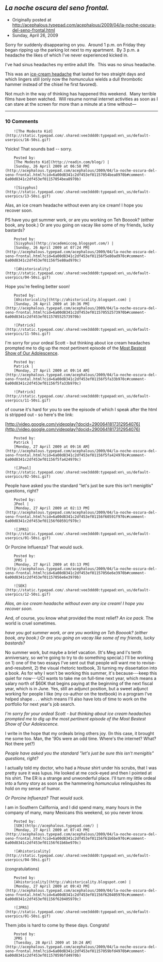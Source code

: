 ## <em>La noche oscura del seno frontal.</em>

 * Originally posted at http://acephalous.typepad.com/acephalous/2009/04/la-noche-oscura-del-seno-frontal.html
 * Sunday, April 26, 2009



Sorry for suddenly disappearing on you.  Around 1 p.m. on Friday they began ripping up the parking lot next to my apartment.  By 3 p.m. a headache the likes of which I've never experienced kicked in.  

I've had sinus headaches my entire adult life.  This was no sinus headache.  

This was an [ice-cream headache](http://en.wikipedia.org/wiki/Brain\_freeze) that lasted for two straight days and which lingers still (only now the _homunculus_ wields a dull thrombotic hammer instead of the chisel he first favored).  

Not much in the way of thinking has happened this weekend.  Many terrible films have been watched.  Will resume normal internet activities as soon as I can stare at the screen for more than a minute at a time without—

		

* * *

### 10 Comments 

		

                
[]()

	

		![The Modesto Kid](http://static.typepad.com/.shared:vee3ddd0:typepad:en\_us/default-userpics/16-50si.gif)
	

	

		

Yoicks! That sounds bad -- sorry.

	

		Posted by:
		[The Modesto Kid](http://readin.com/blog/) |
		[Sunday, 26 April 2009 at 06:58 PM](http://acephalous.typepad.com/acephalous/2009/04/la-noche-oscura-del-seno-frontal.html?cid=6a00d8341c2df453ef01157054bea8970b#comment-6a00d8341c2df453ef01157054bea8970b)

[]()

	

		![Sisyphus](http://static.typepad.com/.shared:vee3ddd0:typepad:en\_us/default-userpics/13-50si.gif)
	

	

		

Alas, an ice cream headache without even any ice cream! I hope you recover soon. 

PS have you got summer work, or are you working on Teh Booook? (either book, any book.) Or are you going on vacay like some of my friends, lucky bastards?

	

		Posted by:
		[Sisyphus](http://academiccog.blogspot.com/) |
		[Sunday, 26 April 2009 at 07:24 PM](http://acephalous.typepad.com/acephalous/2009/04/la-noche-oscura-del-seno-frontal.html?cid=6a00d8341c2df453ef01156f5e80ad970c#comment-6a00d8341c2df453ef01156f5e80ad970c)

[]()

	

		![Ahistoricality](http://static.typepad.com/.shared:vee3ddd0:typepad:en\_us/default-userpics/04-50si.gif)
	

	

		

Hope you're feeling better soon!

	

		Posted by:
		[Ahistoricality](http://ahistoricality.blogspot.com) |
		[Sunday, 26 April 2009 at 10:36 PM](http://acephalous.typepad.com/acephalous/2009/04/la-noche-oscura-del-seno-frontal.html?cid=6a00d8341c2df453ef011570552573970b#comment-6a00d8341c2df453ef011570552573970b)

[]()

	

		![Patrick](http://static.typepad.com/.shared:vee3ddd0:typepad:en\_us/default-userpics/11-50si.gif)
	

	

		

I'm sorry for your ordeal Scott - but thinking about ice cream headaches prompted me to dig up the most pertinent episode of the [Most Bestest Show of Our Adolescence](http://video.google.com/videoplay?docid=2900641817312954076).

	

		Posted by:
		Patrick |
		[Monday, 27 April 2009 at 09:14 AM](http://acephalous.typepad.com/acephalous/2009/04/la-noche-oscura-del-seno-frontal.html?cid=6a00d8341c2df453ef01156f5fa33b970c#comment-6a00d8341c2df453ef01156f5fa33b970c)

[]()

	

		![Patrick](http://static.typepad.com/.shared:vee3ddd0:typepad:en\_us/default-userpics/11-50si.gif)
	

	

		

of course it's hard for you to see the episode of which I speak after the html is stripped out - so here's the link:  

[http://video.google.com/videoplay?docid=2900641817312954076](http://video.google.com/videoplay?docid=2900641817312954076)

	

		Posted by:
		Patrick |
		[Monday, 27 April 2009 at 09:16 AM](http://acephalous.typepad.com/acephalous/2009/04/la-noche-oscura-del-seno-frontal.html?cid=6a00d8341c2df453ef01156f5fa424970c#comment-6a00d8341c2df453ef01156f5fa424970c)

[]()

	

		![JPool](http://static.typepad.com/.shared:vee3ddd0:typepad:en\_us/default-userpics/02-50si.gif)
	

	

		

People have asked you the standard "let's just be sure this isn't menigitis" questions, right?

	

		Posted by:
		JPool |
		[Monday, 27 April 2009 at 02:13 PM](http://acephalous.typepad.com/acephalous/2009/04/la-noche-oscura-del-seno-frontal.html?cid=6a00d8341c2df453ef01156f60591f970c#comment-6a00d8341c2df453ef01156f60591f970c)

[]()

	

		![JPRS](http://static.typepad.com/.shared:vee3ddd0:typepad:en\_us/default-userpics/01-50si.gif)
	

	

		

Or Porcine Influenza? That would suck.

	

		Posted by:
		JPRS |
		[Monday, 27 April 2009 at 03:13 PM](http://acephalous.typepad.com/acephalous/2009/04/la-noche-oscura-del-seno-frontal.html?cid=6a00d8341c2df453ef01157056e6e3970b#comment-6a00d8341c2df453ef01157056e6e3970b)

[]()

	

		![SEK](http://static.typepad.com/.shared:vee3ddd0:typepad:en\_us/default-userpics/12-50si.gif)
	

	

		

_Alas, an ice cream headache without even any ice cream! I hope you recover soon._ 

And, of course, you know what provided the most relief?  _An ice pack_.  The world is cruel sometimes.

_have you got summer work, or are you working on Teh Booook? (either book, any book.) Or are you going on vacay like some of my friends, lucky bastards?_

No summer work, but maybe a brief vacation.  (It's Meg and I's tenth anniversary, so we're going to try to do something special.)  I'll be working on 1) one of the two essays I've sent out that people will want me to revise-and-resubmit, 2) the visual rhetoric textbook, 3) turning my dissertation into a book.  As for why I won't be working this summer, it's because---keep this quiet for now---UCI wants to take me on full-time next year, which means a salary north of $60K that begins paying at the beginning of the next fiscal year, which is in June.  Yes, still an adjunct position, but a sweet adjunct working for people I like (my co-author on the textbook) in a program I've helped shape . . . which means I'll also have lots of time to work on the portfolio for next year's job search.  

_I'm sorry for your ordeal Scott - but thinking about ice cream headaches prompted me to dig up the most pertinent episode of the Most Bestest Show of Our Adolescence._

I write in the hope that my ordeals bring others joy.  (In this case, it brought me some too.  Man, the '90s were an odd time.  Where's the internet?  What?  Not there yet?)

_People have asked you the standard "let's just be sure this isn't menigitis" questions, right?_

I actually told my doctor, who had a _House_ shirt under his scrubs, that I was pretty sure it was lupus.  He looked at me cock-eyed and then I pointed at his shirt.  The ER is a strange and unwonderful place.  I'll turn my little ordeal into a funny story as soon as the hammering _homunculus_ relinquishes its hold on my sense of humor.  

_Or Porcine Influenza? That would suck._

I am in Southern California, and I did spend many, many hours in the company of many, many Mexicans this weekend, so you never know.  

	

		Posted by:
		[SEK](http://acephalous.typepad.com/) |
		[Monday, 27 April 2009 at 07:43 PM](http://acephalous.typepad.com/acephalous/2009/04/la-noche-oscura-del-seno-frontal.html?cid=6a00d8341c2df453ef01156f61b6be970c#comment-6a00d8341c2df453ef01156f61b6be970c)

[]()

	

		![Ahistoricality](http://static.typepad.com/.shared:vee3ddd0:typepad:en\_us/default-userpics/04-50si.gif)
	

	

		

(congratulations)

	

		Posted by:
		[Ahistoricality](http://ahistoricality.blogspot.com) |
		[Monday, 27 April 2009 at 09:43 PM](http://acephalous.typepad.com/acephalous/2009/04/la-noche-oscura-del-seno-frontal.html?cid=6a00d8341c2df453ef01156f620405970c#comment-6a00d8341c2df453ef01156f620405970c)

[]()

	

		![JPRS](http://static.typepad.com/.shared:vee3ddd0:typepad:en\_us/default-userpics/01-50si.gif)
	

	

		

Them jobs is hard to come by these days. Congrats! 

	

		Posted by:
		JPRS |
		[Tuesday, 28 April 2009 at 10:24 AM](http://acephalous.typepad.com/acephalous/2009/04/la-noche-oscura-del-seno-frontal.html?cid=6a00d8341c2df453ef01157059bfd4970b#comment-6a00d8341c2df453ef01157059bfd4970b)

		

        
